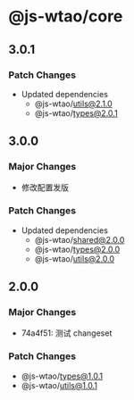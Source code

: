 # @js-wtao/core

## 3.0.1

### Patch Changes

- Updated dependencies
  - @js-wtao/utils@2.1.0
  - @js-wtao/types@2.0.1

## 3.0.0

### Major Changes

- 修改配置发版

### Patch Changes

- Updated dependencies
  - @js-wtao/shared@2.0.0
  - @js-wtao/types@2.0.0
  - @js-wtao/utils@2.0.0

## 2.0.0

### Major Changes

- 74a4f51: 测试 changeset

### Patch Changes

- @js-wtao/types@1.0.1
- @js-wtao/utils@1.0.1
